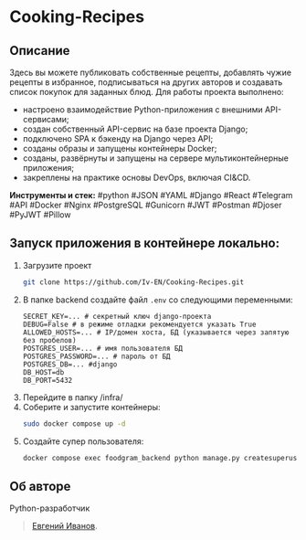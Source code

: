 # Cooking-Recipes


## Описание
Здесь вы можете публиковать собственные рецепты, добавлять чужие рецепты в избранное, подписываться на других авторов и создавать список покупок для заданных блюд.
Для работы проекта выполнено:
- настроено взаимодействие Python-приложения с внешними API-сервисами;
- создан собственный API-сервис на базе проекта Django;
- подключено SPA к бэкенду на Django через API;
- созданы образы и запущены контейнеры Docker;
- созданы, развёрнуты и запущены на сервере мультиконтейнерные приложения;
- закреплены на практике основы DevOps, включая CI&CD.

**Инструменты и стек:** #python #JSON #YAML #Django #React #Telegram #API #Docker #Nginx #PostgreSQL #Gunicorn #JWT #Postman #Djoser #PyJWT #Pillow

## Запуск приложения в контейнере локально:
1. Загрузите проект
    ```bash
    git clone https://github.com/Iv-EN/Cooking-Recipes.git
    ```
2. В папкe backend создайте файл `.env` со следующими переменными:
   ```
   SECRET_KEY=... # секретный ключ django-проекта
   DEBUG=False # в режиме отладки рекомендуется указать True
   ALLOWED_HOSTS=... # IP/домен хоста, БД (указывается через запятую без пробелов)
   POSTGRES_USER=... # имя пользователя БД
   POSTGRES_PASSWORD=... # пароль от БД
   POSTGRES_DB=... #django
   DB_HOST=db
   DB_PORT=5432
   ```
3. Перейдите в папку /infra/ 
4. Соберите и запустите контейнеры:
   ```bash
   sudo docker compose up -d
   ```
5. Создайте супер пользователя:
   ```bash
   docker compose exec foodgram_backend python manage.py createsuperuser
   ```


## Об авторе
Python-разработчик
>[Евгений Иванов](https://github.com/Iv-EN).
